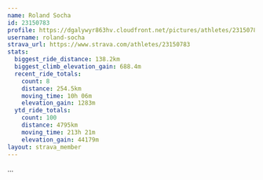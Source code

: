 ```yaml
---
name: Roland Socha
id: 23150783
profile: https://dgalywyr863hv.cloudfront.net/pictures/athletes/23150783/14745672/4/large.jpg
username: roland-socha
strava_url: https://www.strava.com/athletes/23150783
stats:
  biggest_ride_distance: 138.2km
  biggest_climb_elevation_gain: 688.4m
  recent_ride_totals:
    count: 8
    distance: 254.5km
    moving_time: 10h 06m
    elevation_gain: 1283m
  ytd_ride_totals:
    count: 100
    distance: 4795km
    moving_time: 213h 21m
    elevation_gain: 44179m
layout: strava_member
--- 
```

...
